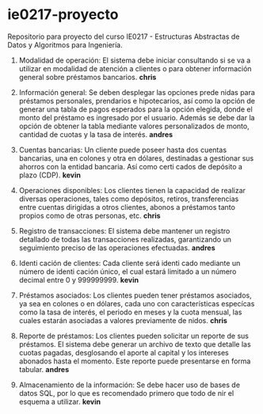 # ie0217-proyecto
Repositorio para proyecto del curso IE0217 - Estructuras Abstractas de Datos y Algoritmos para Ingeniería. 

1. Modalidad de operación: El sistema debe iniciar consultando si se va a utilizar en modalidad de atención a clientes o para obtener información general sobre préstamos bancarios. **chris**

2. Información general: Se deben desplegar las opciones prede nidas para préstamos personales, prendarios e hipotecarios, así como la opción de generar una tabla de pagos esperados para la opción elegida, donde el monto del préstamo es ingresado por el usuario. Además se debe dar la opción de obtener la tabla mediante valores personalizados de monto, cantidad de cuotas y la tasa de interés. **andres**

3. Cuentas bancarias: Un cliente puede poseer hasta dos cuentas bancarias, una en colones y otra en dólares, destinadas a gestionar sus ahorros con la entidad bancaria. Así como certi cados de depósito a plazo (CDP). **kevin**

4. Operaciones disponibles: Los clientes tienen la capacidad de realizar diversas operaciones, tales como depósitos, retiros, transferencias entre cuentas dirigidas a otros clientes, abonos a préstamos tanto propios como de otras personas, etc. **chris**

5. Registro de transacciones: El sistema debe mantener un registro detallado de todas las transacciones realizadas, garantizando un seguimiento preciso de las operaciones efectuadas. **andres**

6. Identi cación de clientes: Cada cliente será identi cado mediante un número de identi cación único, el cual estará limitado a un número decimal entre 0 y 999999999. **kevin**

7. Préstamos asociados: Los clientes pueden tener préstamos asociados, ya sea en colones o en dólares, cada uno con características especícas como la tasa de interés, el periodo en meses y la cuota mensual, las cuales estarán asociadas a valores previamente de nidos. **chris**

 8. Reporte de préstamos: Los clientes pueden solicitar un reporte de sus préstamos. El sistema debe generar un archivo de texto que detalle las cuotas pagadas, desglosando el aporte al capital y los intereses abonados hasta el momento. Este reporte puede presentarse en forma tabular. **andres**

9. Almacenamiento de la información: Se debe hacer uso de bases de datos SQL, por lo que es recomendado primero que todo de nir el esquema a utilizar. **kevin**

